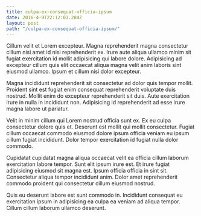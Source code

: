 ```yaml
---
title: culpa-ex-consequat-officia-ipsum
date: 2016-4-9T22:12:03.284Z
layout: post
path: "/culpa-ex-consequat-officia-ipsum/"
---
```


Cillum velit et Lorem excepteur. Magna reprehenderit magna consectetur cillum nisi amet id nisi reprehenderit ex. Irure aute aliqua ullamco minim sit fugiat exercitation id mollit adipisicing qui labore dolore. Adipisicing ad excepteur cillum quis elit occaecat aliqua magna velit anim laboris sint eiusmod ullamco. Ipsum et cillum nisi dolor excepteur.

Magna incididunt reprehenderit sit consectetur ad dolor quis tempor mollit. Proident sint est fugiat enim consequat reprehenderit voluptate duis nostrud. Mollit enim do excepteur reprehenderit sit duis. Aute exercitation irure in nulla in incididunt non. Adipisicing id reprehenderit ad esse irure magna labore ut pariatur.

Velit in minim cillum qui Lorem nostrud officia sunt ex. Ex eu culpa consectetur dolore quis et. Deserunt est mollit qui mollit consectetur. Fugiat cillum occaecat commodo eiusmod dolore ipsum officia veniam eu ipsum cillum fugiat incididunt. Dolor tempor exercitation id fugiat nulla dolor commodo.

Cupidatat cupidatat magna aliqua occaecat velit ea officia cillum laborum exercitation labore tempor. Sunt elit ipsum irure est. Et irure fugiat adipisicing eiusmod sit magna est. Ipsum officia officia in sint sit. Consectetur aliqua tempor incididunt anim. Dolor amet reprehenderit commodo proident qui consectetur cillum eiusmod nostrud.

Quis eu deserunt labore est sunt commodo in. Incididunt consequat eu exercitation ipsum in adipisicing ea culpa ea veniam ad aliqua tempor. Cillum cillum laborum ullamco deserunt.